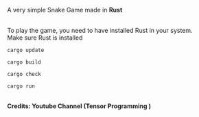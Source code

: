  A very simple Snake Game made in <b> Rust </b>

<br>
To play the game, you need to have installed Rust in your system.

<br>
 Make sure Rust is installed

````
cargo update
````
````
cargo build 
````
````
cargo check
````
````
cargo run
````






<br>
<b> Credits: Youtube Channel (Tensor Programming ) </b>
